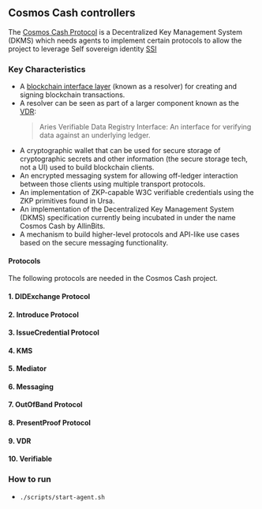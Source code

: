 ## Cosmos Cash controllers

The [Cosmos Cash Protocol](https://github.com/allinbits/cosmos-cash) is a Decentralized Key Management System (DKMS) which needs agents to implement certain protocols to allow the project to leverage Self sovereign identity [SSI](https://en.wikipedia.org/wiki/Self-sovereign_identity)

### Key Characteristics

- A [blockchain interface layer](https://github.com/allinbits/cosmos-cash-resolver) (known as a resolver) for creating and signing blockchain transactions.
- A resolver can be seen as part of a larger component known as the [VDR](https://github.com/allinbits/cosmos-cash):
  > Aries Verifiable Data Registry Interface: An interface for verifying data against an underlying ledger.
- A cryptographic wallet that can be used for secure storage of cryptographic secrets and other information (the secure storage tech, not a UI) used to build blockchain clients.
- An encrypted messaging system for allowing off-ledger interaction between those clients using multiple transport protocols.
- An implementation of ZKP-capable W3C verifiable credentials using the ZKP primitives found in Ursa.
- An implementation of the Decentralized Key Management System (DKMS) specification currently being incubated in under the name Cosmos Cash by AllinBits.
- A mechanism to build higher-level protocols and API-like use cases based on the secure messaging functionality.

#### Protocols

The following protocols are needed in the Cosmos Cash project.

#### 1. DIDExchange Protocol

#### 2. Introduce Protocol

#### 3. IssueCredential Protocol

#### 4. KMS

#### 5. Mediator

#### 6. Messaging

#### 7. OutOfBand Protocol

#### 8. PresentProof Protocol

#### 9. VDR

#### 10. Verifiable

### How to run

- `./scripts/start-agent.sh`